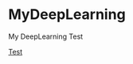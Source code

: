 # MyDeepLearning
My DeepLearning Test


[Test](https://github.com/pkwin927/MyDeepLearning/blob/master/Jupyter/Test1.ipynb)

